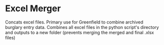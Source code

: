 # Excel Merger
Concats excel files. Primary use for Greenfield to combine archived burglary entry data. Combines all excel files in the python script's directory and outputs to a new folder (prevents merging the merged and final .xlsx files)
